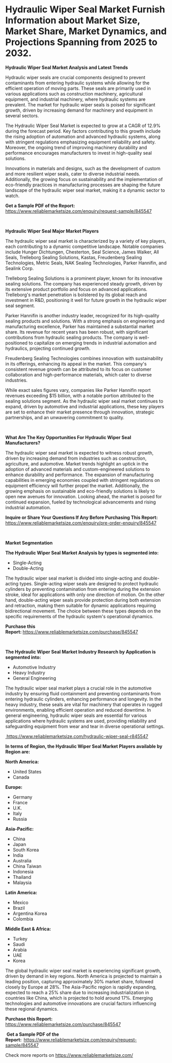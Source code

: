 <p><h1>Hydraulic Wiper Seal Market Furnish Information about Market Size, Market Share, Market Dynamics, and Projections Spanning from 2025 to 2032.</h1></p><p><strong>Hydraulic Wiper Seal Market Analysis and Latest Trends</strong></p>
<p><p>Hydraulic wiper seals are crucial components designed to prevent contaminants from entering hydraulic systems while allowing for the efficient operation of moving parts. These seals are primarily used in various applications such as construction machinery, agricultural equipment, and industrial machinery, where hydraulic systems are prevalent. The market for hydraulic wiper seals is poised for significant growth, driven by increasing demand for machinery and equipment in several sectors.</p><p>The Hydraulic Wiper Seal Market is expected to grow at a CAGR of 12.9% during the forecast period. Key factors contributing to this growth include the rising adoption of automation and advanced hydraulic systems, along with stringent regulations emphasizing equipment reliability and safety. Moreover, the ongoing trend of improving machinery durability and performance encourages manufacturers to invest in high-quality seal solutions. </p><p>Innovations in materials and designs, such as the development of custom and more resilient wiper seals, cater to diverse industrial needs. Additionally, the growing focus on sustainability and the implementation of eco-friendly practices in manufacturing processes are shaping the future landscape of the hydraulic wiper seal market, making it a dynamic sector to watch.</p></p>
<p><strong>Get a Sample PDF of the Report:&nbsp;</strong> <a href="https://www.reliablemarketsize.com/enquiry/request-sample/845547?utm_campaign=3509&utm_medium=2&utm_source=Github&utm_content=ia&utm_term=09042025&utm_id=hydraulic-wiper-seal">https://www.reliablemarketsize.com/enquiry/request-sample/845547</a></p>
<p>&nbsp;</p>
<p><strong>Hydraulic Wiper Seal Major Market Players</strong></p>
<p><p>The hydraulic wiper seal market is characterized by a variety of key players, each contributing to a dynamic competitive landscape. Notable companies include Hunger Dichtungen, Chesterton, Seal Science, James Walker, All Seals, Trelleborg Sealing Solutions, Kastas, Freudenberg Sealing Technologies, Metric Seals, NAK Sealing Technologies, Parker Hannifin, and Sealink Corp.</p><p>Trelleborg Sealing Solutions is a prominent player, known for its innovative sealing solutions. The company has experienced steady growth, driven by its extensive product portfolio and focus on advanced applications. Trelleborg's market penetration is bolstered by its global reach and investment in R&D, positioning it well for future growth in the hydraulic wiper seal segment.</p><p>Parker Hannifin is another industry leader, recognized for its high-quality sealing products and solutions. With a strong emphasis on engineering and manufacturing excellence, Parker has maintained a substantial market share. Its revenue for recent years has been robust, with significant contributions from hydraulic sealing products. The company is well-positioned to capitalize on emerging trends in industrial automation and hydraulics, projecting continued growth.</p><p>Freudenberg Sealing Technologies combines innovation with sustainability in its offerings, enhancing its appeal in the market. This company's consistent revenue growth can be attributed to its focus on customer collaboration and high-performance materials, which cater to diverse industries.</p><p>While exact sales figures vary, companies like Parker Hannifin report revenues exceeding $15 billion, with a notable portion attributed to the sealing solutions segment. As the hydraulic wiper seal market continues to expand, driven by automotive and industrial applications, these key players are set to enhance their market presence through innovation, strategic partnerships, and an unwavering commitment to quality.</p></p>
<p>&nbsp;</p>
<p><strong>What Are The Key Opportunities For Hydraulic Wiper Seal Manufacturers?</strong></p>
<p><p>The hydraulic wiper seal market is expected to witness robust growth, driven by increasing demand from industries such as construction, agriculture, and automotive. Market trends highlight an uptick in the adoption of advanced materials and custom-engineered solutions to enhance durability and performance. The expansion of manufacturing capabilities in emerging economies coupled with stringent regulations on equipment efficiency will further propel the market. Additionally, the growing emphasis on sustainable and eco-friendly solutions is likely to open new avenues for innovation. Looking ahead, the market is poised for continued expansion, fueled by technological advancements and rising industrial automation.</p></p>
<p><strong>Inquire or Share Your Questions If Any Before Purchasing This Report:</strong> <a href="https://www.reliablemarketsize.com/enquiry/pre-order-enquiry/845547?utm_campaign=3509&utm_medium=2&utm_source=Github&utm_content=ia&utm_term=09042025&utm_id=hydraulic-wiper-seal">https://www.reliablemarketsize.com/enquiry/pre-order-enquiry/845547</a></p>
<p>&nbsp;</p>
<p><strong>Market Segmentation</strong></p>
<p><strong>The Hydraulic Wiper Seal Market Analysis by types is segmented into:</strong></p>
<p><ul><li>Single-Acting</li><li>Double-Acting</li></ul></p>
<p><p>The hydraulic wiper seal market is divided into single-acting and double-acting types. Single-acting wiper seals are designed to protect hydraulic cylinders by preventing contamination from entering during the extension stroke, ideal for applications with only one direction of motion. On the other hand, double-acting wiper seals provide protection during both extension and retraction, making them suitable for dynamic applications requiring bidirectional movement. The choice between these types depends on the specific requirements of the hydraulic system's operational dynamics.</p></p>
<p><strong>Purchase this Report:&nbsp;</strong><a href="https://www.reliablemarketsize.com/purchase/845547?utm_campaign=3509&utm_medium=2&utm_source=Github&utm_content=ia&utm_term=09042025&utm_id=hydraulic-wiper-seal">https://www.reliablemarketsize.com/purchase/845547</a></p>
<p>&nbsp;</p>
<p><strong>The Hydraulic Wiper Seal Market Industry Research by Application is segmented into:</strong></p>
<p><ul><li>Automotive Industry</li><li>Heavy Industry</li><li>General Engineering</li></ul></p>
<p><p>The hydraulic wiper seal market plays a crucial role in the automotive industry by ensuring fluid containment and preventing contaminants from entering hydraulic cylinders, enhancing performance and longevity. In the heavy industry, these seals are vital for machinery that operates in rugged environments, enabling efficient operation and reduced downtime. In general engineering, hydraulic wiper seals are essential for various applications where hydraulic systems are used, providing reliability and safeguarding equipment from wear and tear in diverse operational settings.</p></p>
<p><a href="https://www.reliablemarketsize.com/hydraulic-wiper-seal-r845547?utm_campaign=3509&utm_medium=2&utm_source=Github&utm_content=ia&utm_term=09042025&utm_id=hydraulic-wiper-seal">&nbsp;https://www.reliablemarketsize.com/hydraulic-wiper-seal-r845547</a></p>
<p><strong>In terms of Region, the Hydraulic Wiper Seal Market Players available by Region are:</strong></p>
<p>
    <p> <strong> North America: </strong>
        <ul>
            <li>United States</li>
            <li>Canada</li>
        </ul>
        </p> 
    <p> <strong> Europe: </strong>
        <ul>
            <li>Germany</li>
            <li>France</li>
            <li>U.K.</li>
            <li>Italy</li>
            <li>Russia</li>
        </ul>
        </p> 
    <p> <strong> Asia-Pacific: </strong>
        <ul>
            <li>China</li>
            <li>Japan</li>
            <li>South Korea</li>
            <li>India</li>
            <li>Australia</li>
            <li>China Taiwan</li>
            <li>Indonesia</li>
            <li>Thailand</li>
            <li>Malaysia</li>
        </ul>
        </p> 
    <p> <strong> Latin America: </strong>
        <ul>
            <li>Mexico</li>
            <li>Brazil</li>
            <li>Argentina Korea</li>
            <li>Colombia</li>
        </ul>
        </p> 
    <p> <strong> Middle East & Africa: </strong>
        <ul>
            <li>Turkey</li>
            <li>Saudi</li>
            <li>Arabia</li>
            <li>UAE</li>
            <li>Korea</li>
        </ul>
    </p>
    </p>
<p><p>The global hydraulic wiper seal market is experiencing significant growth, driven by demand in key regions. North America is projected to maintain a leading position, capturing approximately 30% market share, followed closely by Europe at 28%. The Asia-Pacific region is rapidly expanding, expected to reach a 25% share due to increasing industrialization in countries like China, which is projected to hold around 17%. Emerging technologies and automotive innovations are crucial factors influencing these regional dynamics.</p></p>
<p><strong>Purchase this Report: </strong><a href="https://www.reliablemarketsize.com/purchase/845547?utm_campaign=3509&utm_medium=2&utm_source=Github&utm_content=ia&utm_term=09042025&utm_id=hydraulic-wiper-seal">https://www.reliablemarketsize.com/purchase/845547</a></p>
<p>&nbsp;<strong>Get a Sample PDF of the Report:&nbsp;&nbsp;</strong><a href="https://www.reliablemarketsize.com/enquiry/request-sample/845547?utm_campaign=3509&utm_medium=2&utm_source=Github&utm_content=ia&utm_term=09042025&utm_id=hydraulic-wiper-seal">https://www.reliablemarketsize.com/enquiry/request-sample/845547</a></p>
<p><strong></strong></p>
<p>Check more reports on <a href="https://www.reliablemarketsize.com/?utm_campaign=3509&utm_medium=2&utm_source=Github&utm_content=ia&utm_term=09042025&utm_id=hydraulic-wiper-seal">https://www.reliablemarketsize.com/</a></p>